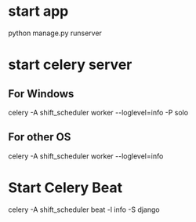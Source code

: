 # start app
python manage.py runserver

# start celery server

## For Windows
celery -A shift_scheduler worker --loglevel=info -P solo
## For other OS
celery -A shift_scheduler worker --loglevel=info

# Start Celery Beat
celery -A shift_scheduler beat -l info -S django
